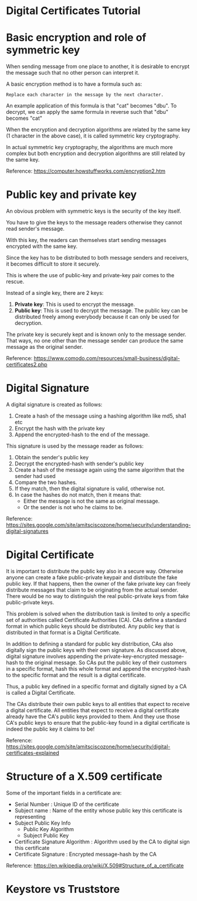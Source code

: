 # Digital Certificates Tutorial




# Basic encryption and role of symmetric key

When sending message from one place to another, it is desirable to encrypt the message such that no other person can interpret it.

A basic encryption method is to have a formula such as:

    Replace each character in the message by the next character.

An example application of this formula is that "cat" becomes "dbu".
To decrypt, we can apply the same formula in reverse such that "dbu" becomes "cat"

When the encryption and decryption algorithms are related by the same key (1 character in the above case), it is called symmetric key cryptography.

In actual symmetric key cryptography, the algorithms are much more complex but both encryption and decryption algorithms are still related by the same key.

Reference: https://computer.howstuffworks.com/encryption2.htm



# Public key and private key

An obvious problem with symmetric keys is the security of the key itself.

You have to give the keys to the message readers otherwise they cannot read sender's message.

With this key, the readers can themselves start sending messages encrypted with the same key.



Since the key has to be distributed to both message senders and receivers, it becomes difficult to store it securely.

This is where the use of public-key and private-key pair comes to the rescue.

Instead of a single key, there are 2 keys:

1. **Private key**: This is used to encrypt the message.
2. **Public key**: This is used to decrypt the message.
The public key can be distributed freely among everybody because it can only be used for decryption.

The private key is securely kept and is known only to the message sender.
That ways, no one other than the message sender can produce the same message as the original sender.

Reference: https://www.comodo.com/resources/small-business/digital-certificates2.php


# Digital Signature

A digital signature is created as follows:
1. Create a hash of the message using a hashing algorithm like md5, sha1 etc
2. Encrypt the hash with the private key
3. Append the encrypted-hash to the end of the message.

This signature is used by the message reader as follows:
1. Obtain the sender's public key
2. Decrypt the encrypted-hash with sender's public key
3. Create a hash of the message again using the same algorithm that the sender had used
4. Compare the two hashes.
5. If they match, then the digital signature is valid, otherwise not.
6. In case the hashes do not match, then it means that:
   - Either the message is not the same as original message.
   - Or the sender is not who he claims to be.

Reference: https://sites.google.com/site/amitsciscozone/home/security/understanding-digital-signatures



# Digital Certificate

It is important to distribute the public key also in a secure way.
Otherwise anyone can create a fake public-private keypair and distribute the fake public key.
If that happens, then the owner of the fake private key can freely distribute messages that claim to be originating from the actual sender.
There would be no way to distinguish the real public-private keys from fake public-private keys.

This problem is solved when the distribution task is limited to only a specific set of authorities called Certificate Authorities (CA).
CAs define a standard format in which public keys should be distributed.
Any public key that is distributed in that format is a Digital Certificate.

In addition to defining a standard for public key distribution, CAs also digitally sign the public keys with their own signature.
As discussed above, digital signature involves appending the private-key-encrypted message-hash to the original message.
So CAs put the public key of their customers in a specific format, hash this whole format and append the encrypted-hash to the specific format and the result is a digital certificate.

Thus, a public key defined in a specific format and digitally signed by a CA is called a Digital Certificate.

The CAs distribute their own public keys to all entities that expect to receive a digital certificate.
All entities that expect to receive a digital certificate already have the CA's public keys provided to them. And they use those CA's public keys to ensure that the public-key found in a digital certificate is indeed the public key it claims to be!

Reference: https://sites.google.com/site/amitsciscozone/home/security/digital-certificates-explained


# Structure of a X.509 certificate

Some of the important fields in a certificate are:
- Serial Number : Unique ID of the certificate
- Subject name  : Name of the entity whose public key this certificate is representing
- Subject Public Key Info
  - Public Key Algorithm
  - Subject Public Key
- Certificate Signature Algorithm : Algorithm used by the CA to digital sign this certificate
- Certificate Signature           : Encrypted message-hash by the CA

Reference: https://en.wikipedia.org/wiki/X.509#Structure_of_a_certificate



# Keystore vs Truststore





